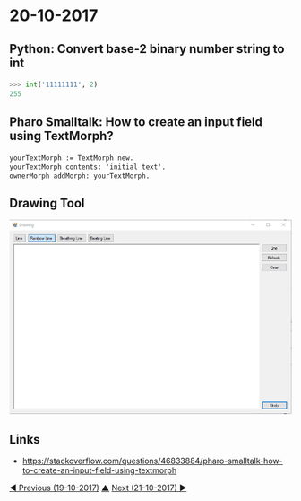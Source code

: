 # 20-10-2017

## Python: Convert base-2 binary number string to int
```python
>>> int('11111111', 2)
255
```

## Pharo Smalltalk: How to create an input field using TextMorph?
```smalltalk
yourTextMorph := TextMorph new.
yourTextMorph contents: 'initial text'.
ownerMorph addMorph: yourTextMorph.
```

## Drawing Tool
![Drawing Tool](drawing-tool.gif)

## Links
* https://stackoverflow.com/questions/46833884/pharo-smalltalk-how-to-create-an-input-field-using-textmorph


[◀ Previous (19-10-2017)](https://github.com/humayuns/Workspace/blob/master/Diary/2017/October/19/notebook.md) [▲](https://github.com/humayuns/Workspace/tree/master/Diary/2017/October)
[Next (21-10-2017) ▶](https://github.com/humayuns/Workspace/blob/master/Diary/2017/October/21/notebook.md)